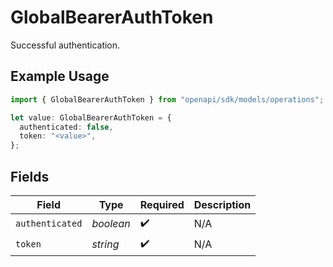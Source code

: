 # GlobalBearerAuthToken

Successful authentication.

## Example Usage

```typescript
import { GlobalBearerAuthToken } from "openapi/sdk/models/operations";

let value: GlobalBearerAuthToken = {
  authenticated: false,
  token: "<value>",
};
```

## Fields

| Field              | Type               | Required           | Description        |
| ------------------ | ------------------ | ------------------ | ------------------ |
| `authenticated`    | *boolean*          | :heavy_check_mark: | N/A                |
| `token`            | *string*           | :heavy_check_mark: | N/A                |